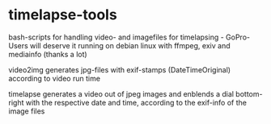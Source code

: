 # timelapse-tools
bash-scripts for handling video- and imagefiles for timelapsing - GoPro-Users will deserve it
running on debian linux with ffmpeg, exiv and mediainfo (thanks a lot)

video2img generates jpg-files with exif-stamps (DateTimeOriginal) according to video run time

timelapse generates a video out of jpeg images and enblends a dial bottom-right with the respective date and time, according to the exif-info of the image files
